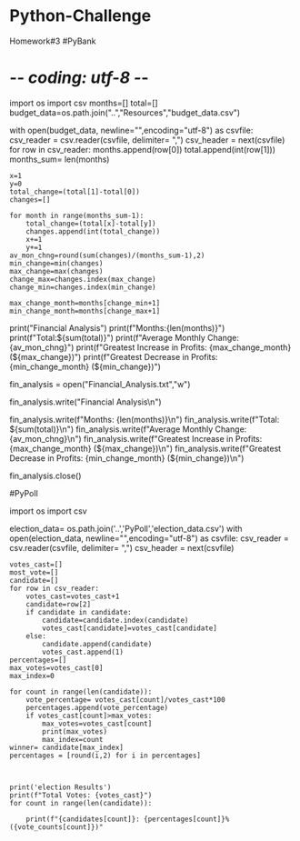 # Python-Challenge
Homework#3
#PyBank
# -*- coding: utf-8 -*-
import os
import csv
months=[]
total=[]
budget_data=os.path.join("..","Resources","budget_data.csv")

with open(budget_data, newline="",encoding="utf-8") as csvfile:
    csv_reader = csv.reader(csvfile, delimiter= ",")
    csv_header = next(csvfile)
    for row in csv_reader:
         months.append(row[0])
         total.append(int(row[1]))
    months_sum= len(months)
    
    x=1
    y=0
    total_change=(total[1]-total[0])
    changes=[]
    
    for month in range(months_sum-1):
        total_change=(total[x]-total[y])
        changes.append(int(total_change))
        x+=1
        y+=1
    av_mon_chng=round(sum(changes)/(months_sum-1),2)
    min_change=min(changes)
    max_change=max(changes)
    change_max=changes.index(max_change)
    change_min=changes.index(min_change)
    
    max_change_month=months[change_min+1]
    min_change_month=months[change_max+1]
    
print("Financial Analysis")
print(f"Months:{len(months)}")
print(f"Total:${sum(total)}")
print(f"Average Monthly Change: {av_mon_chng}")
print(f"Greatest Increase in Profits: {max_change_month} (${max_change})")
print(f"Greatest Decrease in Profits: {min_change_month} (${min_change})")


fin_analysis = open("Financial_Analysis.txt","w")
 
fin_analysis.write("Financial Analysis\n")

fin_analysis.write(f"Months: {len(months)}\n")
fin_analysis.write(f"Total: ${sum(total)}\n")
fin_analysis.write(f"Average Monthly Change: {av_mon_chng}\n")
fin_analysis.write(f"Greatest Increase in Profits: {max_change_month} (${max_change})\n")
fin_analysis.write(f"Greatest Decrease in Profits: {min_change_month} (${min_change})\n")
 
  
fin_analysis.close() 
 
 
#PyPoll 

import os
import csv

election_data= os.path.join('..','PyPoll','election_data.csv')
with open(election_data, newline="",encoding="utf-8") as csvfile:
    csv_reader = csv.reader(csvfile, delimiter= ",")
    csv_header = next(csvfile) 
    
    votes_cast=[]
    most_vote=[]
    candidate=[]
    for row in csv_reader:
        votes_cast=votes_cast+1
        candidate=row[2]
        if candidate in candidate:
            candidate=candidate.index(candidate)
            votes_cast[candidate]=votes_cast[candidate]
        else:
            candidate.append(candidate)
            votes_cast.append(1)
    percentages=[]
    max_votes=votes_cast[0]
    max_index=0
    
    for count in range(len(candidate)):
        vote_percentage= votes_cast[count]/votes_cast*100
        percentages.append(vote_percentage)
        if votes_cast[count]>max_votes:
            max_votes=votes_cast[count]
            print(max_votes)
            max_index=count
    winner= candidate[max_index]
    percentages = [round(i,2) for i in percentages]
    


    print('election Results')
    print(f"Total Votes: {votes_cast}")
    for count in range(len(candidate)):
      
        print(f"{candidates[count]}: {percentages[count]}% ({vote_counts[count]})"

    



    
    

    


    
